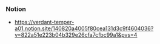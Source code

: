### Notion
- https://verdant-temper-a01.notion.site/140820a4005f80cea131d3c9f4604036?v=822a51e223b04b329e26cfa7cfbc99a1&pvs=4
